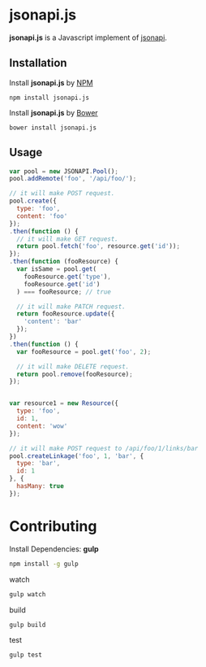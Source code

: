 # jsonapi.js

__jsonapi.js__ is a Javascript implement of [jsonapi](http://jsonapi.org/).

## Installation

Install __jsonapi.js__ by [NPM](https://www.npmjs.com/)
```
npm install jsonapi.js
```

Install __jsonapi.js__ by [Bower](http://bower.io/)
```
bower install jsonapi.js
```

## Usage

```javascript
var pool = new JSONAPI.Pool();
pool.addRemote('foo', '/api/foo/');

// it will make POST request.
pool.create({
  type: 'foo',
  content: 'foo'
});
.then(function () {
  // it will make GET request.
  return pool.fetch('foo', resource.get('id'));
});
.then(function (fooResource) {
  var isSame = pool.get(
    fooResource.get('type'),
    fooResource.get('id')
  ) === fooResource; // true

  // it will make PATCH request.
  return fooResource.update({
    'content': 'bar'
  });
})
.then(function () {
  var fooResource = pool.get('foo', 2);

  // it will make DELETE request.
  return pool.remove(fooResource);
});


var resource1 = new Resource({
  type: 'foo',
  id: 1,
  content: 'wow'
});

// it will make POST request to /api/foo/1/links/bar
pool.createLinkage('foo', 1, 'bar', {
  type: 'bar',
  id: 1
}, {
  hasMany: true
});
```

# Contributing

Install Dependencies: __gulp__
```bash
npm install -g gulp
```  

watch
```bash
gulp watch
```

build
```bash
gulp build
```

test
```bash
gulp test
```
